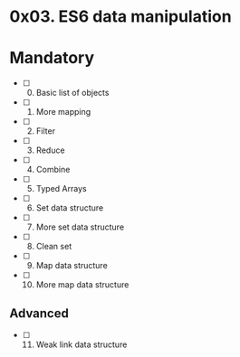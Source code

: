 # 0x03. ES6 data manipulation

# Mandatory

- [ ] 0. Basic list of objects
- [ ] 1. More mapping
- [ ] 2. Filter
- [ ] 3. Reduce
- [ ] 4. Combine
- [ ] 5. Typed Arrays
- [ ] 6. Set data structure
- [ ] 7. More set data structure
- [ ] 8. Clean set
- [ ] 9. Map data structure
- [ ] 10. More map data structure

## Advanced

- [ ] 11. Weak link data structure
